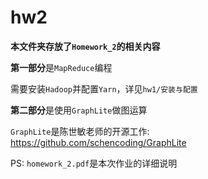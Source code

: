 # hw2

**本文件夹存放了`Homework_2`的相关内容**

**第一部分**是`MapReduce`编程

需要安装`Hadoop`并配置`Yarn`，详见`hw1/安装与配置`

**第二部分**是使用`GraphLite`做图运算

`GraphLite`是陈世敏老师的开源工作: <https://github.com/schencoding/GraphLite>

PS: `homework_2.pdf`是本次作业的详细说明
